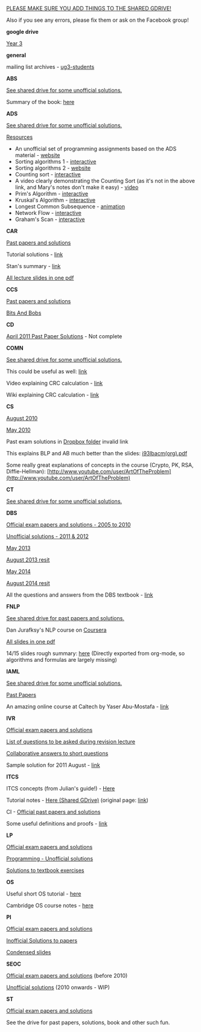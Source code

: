 ---
---

&nbsp;

<u>PLEASE MAKE SURE YOU ADD THINGS TO THE SHARED GDRIVE!</u>

Also if you see any errors, please fix them or ask on the Facebook group!

**google drive**

[Year 3](https://drive.google.com/folderview?id=0B2AAOQQZ_8BxS3RGY1YxSXNNZEk&usp=sharing)

**general**

mailing list archives - [ug3-students](https://lists.inf.ed.ac.uk/mailman/private/ug3-students/)

**ABS**

<u>See shared drive for some unofficial solutions.</u>

Summary of the book: [here](https://drive.google.com/open?id=0B81_cQATQifeZ0NQTUdDVk1EVE0&authuser=0)

**ADS**

<u>See shared drive for some unofficial solutions.</u>

<u>Resources</u>

*   An unofficial set of programming assignments based on the ADS material - [website](http://uoeadspractice.wordpress.com/)
*   Sorting algorithms 1 - [interactive](http://www.bluffton.edu/~nesterd/java/SortingDemo.html)
*   Sorting algorithms 2 - [website](http://www.sorting-algorithms.com/)
*   Counting sort - [interactive](http://www.cs.miami.edu/~burt/learning/Csc517.091/workbook/countingsort.html)
*   A video clearly demonstrating the Counting Sort (as it's not in the above link, and Mary's notes don't make it easy) - [video](http://youtu.be/_q0OOXo4l7E)
*   Prim's Algorithm - [interactive](http://students.ceid.upatras.gr/~papagel/project/prim.htm)
*   Kruskal's Algorithm - [interactive](http://students.ceid.upatras.gr/~papagel/project/kruskal.htm)
*   Longest Common Subsequence - [animation](http://wordaligned.org/articles/longest-common-subsequence)
*   Network Flow - [interactive](http://www-b2.is.tokushima-u.ac.jp/~ikeda/suuri/maxflow/Maxflow.shtml)
*   Graham's Scan - [interactive](http://riot.ieor.berkeley.edu/riot/Applications/ConvexHull/CHApplet.html)

**CAR**

[Past papers and solutions](https://drive.google.com/folderview?id=0B2AAOQQZ_8Bxa1dkWEZfbnprUFk&usp=sharing)

Tutorial solutions - [link](https://www.dropbox.com/sh/ghnefywkooyng61/iiWZuCzw4n/CAR/tutorial%20solutions)

Stan's summary - [link](https://docs.google.com/document/d/1AVTZBRSp2z0dYzAba-sWdtNv1SExlNcg7cjuGFc3IRM/edit?usp=sharing)

[All lecture slides in one pdf](http://goo.gl/g60zlL)

**CCS**

[Past papers and solutions](https://drive.google.com/folderview?id=0BxLka5IZN36GN1l4ZERHb3Y0UjA&usp=sharing)

[Bits And Bobs](https://drive.google.com/folderview?id=0B5XwBDj1aywkfmFwWFRQUXJ4VnQwUzMwWDhmODBvVFNCWGNpZ2YyZHF3Z2hmbXBKN1o0b28&usp=sharing)

**CD**

[April 2011 Past Paper Solutions](https://docs.google.com/document/d/10JiwXXE4JGzd1p1RoWF2CVQvtzbLxupbAcM_3u3Og4w/edit) - Not complete

**COMN**

<u>See shared drive for some unofficial solutions.</u>

This could be useful as well: [link](http://www.ee.ryerson.ca/~courses/cn8800/solutions/Ch7.pdf)

Video explaining CRC calculation - [link](http://www.youtube.com/watch?v=0apqZ4jsGmI)

Wiki explaining CRC calculation - [link](http://en.wikipedia.org/wiki/Cyclic_redundancy_check)

**CS**

[August 2010](http://mess.ninjalith.com/cs/exams/2010_resit)

[May 2010](https://docs.google.com/document/d/1u0d0ybDWt_V0Of9sZMqxwg1tyuVzsdKAkrx6Wq31FK8/edit?usp=sharing)

Past exam solutions in [Dropbox folder](https://www.dropbox.com/sh/ghnefywkooyng61/eaqRs2JcQ7/CS) invalid link

This explains BLP and AB much better than the slides: [i93lbacm(org).pdf](http://profsandhu.com/journals/computer/i93lbacm(org).pdf)

Some really great explanations of concepts in the course (Crypto, PK, RSA, Diffie-Hellman): [http://www.youtube.com/user/ArtOfTheProblem](http://www.youtube.com/user/ArtOfTheProblem)

**CT**

<u>See shared drive for some unofficial solutions.</u>

**DBS**

[Official exam papers and solutions - 2005 to 2010](https://www.dropbox.com/sh/qqd05o7mw7watz7/eF0YYWcI9X?v=1swn)

[Unofficial solutions - 2011 & 2012](http://docs.google.com/document/d/1Ir_z-F6uWDXmYVomfJdL1hlsWfgbPW8c0gx6bHmTHxo/edit)

[May 2013](https://docs.google.com/document/d/188xL9h_Gs4vBvYiTsBbDMLR66GZBKQqxz9R1Nf0rx1I/edit?usp=sharing)

[August 2013 resit](https://docs.google.com/document/d/1rzK29pfwig18WOvdQmh131nR2Hhqtj5tFI5Qu1hMgaI/edit?usp=sharing)

[May 2014](https://docs.google.com/document/d/1H_kUYAsc1XaDT6BSHiUk69SWi-ydGWjCTPgh1YzwzNA/edit?usp=sharing)

[August 2014 resit](https://docs.google.com/document/d/1dlCLqABcEtYYxMtrtlj7QPXJdjXMDsw_dmfXqTP3fiI/edit?usp=sharing)

All the questions and answers from the DBS textbook - [link](http://pages.cs.wisc.edu/~dbbook/openAccess/thirdEdition/solutions/ans3ed-oddonly.pdf)

**FNLP**

<u>See shared drive for past papers and solutions.</u>

Dan Jurafksy's NLP course on [Coursera](https://class.coursera.org/nlp/)

[All slides in one pdf](https://drive.google.com/file/d/0B2AAOQQZ_8BxV1R0dVlJc3dFMkE/edit?usp=sharing)

14/15 slides rough summary: [here](https://drive.google.com/file/d/0B81_cQATQifeLTBhd2dHTkE1dVU/view?usp=sharing) (Directly exported from org-mode, so algorithms and formulas are largely missing)

**IAML**

<u>See shared drive for some unofficial solutions.</u>

[Past Papers](https://exampapers.ed.ac.uk/search/*:*/Title:%22introductory+applied+machine+learning%7C%7C%7CIntroductory+Applied+Machine+Learning%22)

An amazing online course at Caltech by Yaser Abu-Mostafa - [link](http://work.caltech.edu/previous.html)

**IVR**

[Official exam papers and solutions](https://drive.google.com/folderview?id=0B2AAOQQZ_8BxTERUV1NwN0xGZlk&usp=sharing)

[List of questions to be asked during revision lecture](https://docs.google.com/document/d/1YHO19eiYX6s4MFMUyNzDJ_wDv8Df0DfhtGg3yJbTzW8/edit)

[Collaborative answers to short questions](https://docs.google.com/document/d/1qk8pJtEvmnNQv4KccM-8EAQFk8PnVBUZmMWRD9-bc5c/edit?usp=sharing)

Sample solution for 2011 August - [link](https://docs.google.com/document/d/1mn7GuHeUxRG493N5-j1sgrFvzwzHHZNg7tT8FZSZpH4/edit)

**ITCS**

ITCS concepts (from Julian's guide!) - [Here](https://docs.google.com/document/d/1ju7pc-zGXIov22E25QgsrP9P3fRb4ucKToh_DRIjMuQ/edit?usp=sharing)

Tutorial notes - [Here (Shared GDrive)](https://drive.google.com/folderview?id=0B81_cQATQifefmRpazJSSjUyMjQ0WEs4MEU1VkRjeDBDcXpFVEgtcDJNWFFLNnd5U1JKM0U&usp=sharing) (original page: [link](https://homepages.inf.ed.ac.uk/jcb/itcs-tutorial-notes/))

CI - [Official past papers and solutions](https://drive.google.com/folderview?id=0B2AAOQQZ_8BxS0tNamZQRUprMmc&usp=sharing)

Some useful definitions and proofs - [link](https://docs.google.com/document/d/1UDkgT_aDprn0KXGzrKozHstb03-LZqk1J64VcgDHmrA/edit)

**LP**

[Official exam papers and solutions](https://drive.google.com/folderview?id=0B2AAOQQZ_8BxTHpRS2d0aXY0WEk&usp=sharing)

[Programming - Unofficial solutions](https://docs.google.com/document/d/1bW-L1lULl_3hv5iYoDLOteteET182in0H-dNnY0Shds/edit)

[Solutions to textbook exercises](https://github.com/c-w/ug3_LearnPrologNow)

**OS**

Useful short OS tutorial - [here](http://www.tutorialspoint.com/operating_system/index.htm)

Cambridge OS course notes - [here](http://www.cl.cam.ac.uk/teaching/1011/OpSystems/os1a-slides.pdf)

**PI**

[Official exam papers and solutions](https://drive.google.com/folderview?id=0B2AAOQQZ_8Bxb0F0dkwyTFpZM2M&usp=sharing)

[Inofficial Solutions to papers](http://drive.google.com/folderview?id=0B3eMvkJRyheBakdlWXdSNk9UQm8&usp=sharing)

[Condensed slides](https://docs.google.com/file/d/0B2AAOQQZ_8Bxb3VNbi00S3JYems/edit?usp=sharing)

**SEOC**

[Official exam papers and solutions](https://drive.google.com/folderview?id=0B2AAOQQZ_8BxT3VZd3RtRlRBcVk&usp=sharing) (before 2010)

[Unofficial solutions](https://drive.google.com/drive/folders/0B2AAOQQZ_8BxS3RGY1YxSXNNZEk/0BxjvghMMUQ8-fjZ5YVdKNzNOcTloVkVBdjdHRHhPSXc3SGlUVDFFQ3NNTWhTYVE2czd2WTA?tab=wo) (2010 onwards - WIP)

**ST**

[Official exam papers and solutions](https://drive.google.com/folderview?id=0B2AAOQQZ_8BxdXhiT3EwQWNOb2c&usp=sharing)

See the drive for past papers, solutions, book and other such fun.